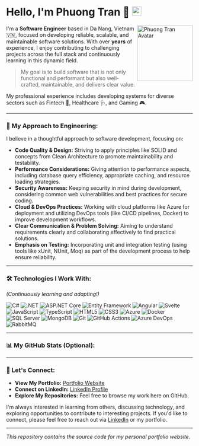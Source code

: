 # Hello, I'm Phuong Tran 👋 <img src="https://media.giphy.com/media/hvRJCLFzcasrR4ia7z/giphy.gif" width="25px">

<img src="assets/images/phuong-avatar.jpg" alt="Phuong Tran Avatar" width="150" align="right">

I'm a **Software Engineer** based in Da Nang, Vietnam 🇻🇳, focused on developing reliable, scalable, and maintainable software solutions. With over **<!-- DYNAMIC_YEARS --> years** of experience, I enjoy contributing to challenging projects across the full stack and continuously learning in this dynamic field.

> My goal is to build software that is not only functional and performant but also well-crafted, maintainable, and delivers clear value.

My professional experience includes developing systems for diverse sectors such as Fintech 🏦, Healthcare 🩺, and Gaming 🎮.

---

### 🌱 My Approach to Engineering:

I believe in a thoughtful approach to software development, focusing on:

*   **Code Quality & Design:** Striving to apply principles like SOLID and concepts from Clean Architecture to promote maintainability and testability.
*   **Performance Considerations:** Giving attention to performance aspects, including database query efficiency, appropriate caching, and resource loading strategies.
*   **Security Awareness:** Keeping security in mind during development, considering common web vulnerabilities and best practices for secure coding.
*   **Cloud & DevOps Practices:** Working with cloud platforms like Azure for deployment and utilizing DevOps tools (like CI/CD pipelines, Docker) to improve development workflows.
*   **Clear Communication & Problem Solving:** Aiming to understand requirements clearly and collaborating effectively to find practical solutions.
*   **Emphasis on Testing:** Incorporating unit and integration testing (using tools like xUnit, NUnit, Moq) as part of the development process to help ensure reliability.

---

### 🛠️ Technologies I Work With:

*(Continuously learning and adapting!)*

<p align="left">
  <img src="https://img.shields.io/badge/C%23-%23239120.svg?style=flat-square&logo=c-sharp&logoColor=white" alt="C#"/>
  <img src="https://img.shields.io/badge/.NET-%23512BD4.svg?style=flat-square&logo=dotnet&logoColor=white" alt=".NET"/>
  <img src="https://img.shields.io/badge/ASP.NET_Core-%23512BD4.svg?style=flat-square&logo=dotnet&logoColor=white" alt="ASP.NET Core"/>
  <img src="https://img.shields.io/badge/Entity_Framework-%23512BD4.svg?style=flat-square&logo=nuget&logoColor=white" alt="Entity Framework"/>
  <img src="https://img.shields.io/badge/Angular-%23DD0031.svg?style=flat-square&logo=angular&logoColor=white" alt="Angular"/>
  <img src="https://img.shields.io/badge/Svelte-%23FF3E00.svg?style=flat-square&logo=svelte&logoColor=white" alt="Svelte"/>
  <img src="https://img.shields.io/badge/JavaScript-%23F7DF1E.svg?style=flat-square&logo=javascript&logoColor=black" alt="JavaScript"/>
  <img src="https://img.shields.io/badge/TypeScript-%233178C6.svg?style=flat-square&logo=typescript&logoColor=white" alt="TypeScript"/>
  <img src="https://img.shields.io/badge/HTML5-%23E34F26.svg?style=flat-square&logo=html5&logoColor=white" alt="HTML5"/>
  <img src="https://img.shields.io/badge/CSS3-%231572B6.svg?style=flat-square&logo=css3&logoColor=white" alt="CSS3"/>
  <img src="https://img.shields.io/badge/Azure-%230078D4.svg?style=flat-square&logo=microsoftazure&logoColor=white" alt="Azure"/>
  <img src="https://img.shields.io/badge/Docker-%232496ED.svg?style=flat-square&logo=docker&logoColor=white" alt="Docker"/>
  <img src="https://img.shields.io/badge/SQL_Server-%23CC2927.svg?style=flat-square&logo=microsoftsqlserver&logoColor=white" alt="SQL Server"/>
  <img src="https://img.shields.io/badge/MongoDB-%234EA94B.svg?style=flat-square&logo=mongodb&logoColor=white" alt="MongoDB"/>
  <img src="https://img.shields.io/badge/Git-%23F05033.svg?style=flat-square&logo=git&logoColor=white" alt="Git"/>
  <img src="https://img.shields.io/badge/GitHub_Actions-%232088FF.svg?style=flat-square&logo=githubactions&logoColor=white" alt="GitHub Actions"/>
  <img src="https://img.shields.io/badge/Azure_DevOps-%230078D7.svg?style=flat-square&logo=azuredevops&logoColor=white" alt="Azure DevOps"/>
  <img src="https://img.shields.io/badge/RabbitMQ-FF6600?style=flat-square&logo=rabbitmq&logoColor=white" alt="RabbitMQ"/>
  <!-- Add more badges as needed -->
</p>

---

### 📊 My GitHub Stats (Optional):

<!-- Uncomment this section if you set up a profile README with stats -->
<!--
<p align="center">
  <img src="https://github-readme-stats.vercel.app/api?username=phuongfullstack&show_icons=true&theme=default&rank_icon=percentile" alt="Phuong's GitHub Stats" />
  &nbsp;&nbsp;&nbsp;&nbsp;
  <img src="https://github-readme-stats.vercel.app/api/top-langs/?username=phuongfullstack&layout=compact&theme=default" alt="Top Languages" />
</p>
-->

---

### 🔗 Let's Connect:

*   **View My Portfolio:** [Portfolio Website](https://phuongfullstack.github.io) <!-- *** REPLACE *** -->
*   **Connect on LinkedIn:** [LinkedIn Profile](https://linkedin.com/in/nhatphuongcse) <!-- *** REPLACE *** -->
*   **Explore My Repositories:** Feel free to browse my work here on GitHub.

I'm always interested in learning from others, discussing technology, and exploring opportunities to contribute to interesting projects. If you'd like to connect, please feel free to reach out via [LinkedIn](https://linkedin.com/in/yourprofile)<!-- *** REPLACE *** --> or my portfolio.

---

*This repository contains the source code for my personal portfolio website.*
